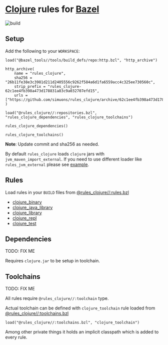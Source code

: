 # [Clojure](https://clojure.org) rules for [Bazel](https://bazel.build)

![build](https://github.com/simuons/rules_clojure/workflows/CI/badge.svg)

## Setup

Add the following to your `WORKSPACE`:

```skylark
load("@bazel_tools//tools/build_defs/repo:http.bzl", "http_archive")

http_archive(
    name = "rules_clojure",
    sha256 = "26b11fe38e3c3981d211d2405556c9262f584a6d1fa6559acc4c325ee730560c",
    strip_prefix = "rules_clojure-62c1ee4fb398a473d178831a83c9a032707efd15",
    urls = ["https://github.com/simuons/rules_clojure/archive/62c1ee4fb398a473d178831a83c9a032707efd15.tar.gz"],
)

load("@rules_clojure//:repositories.bzl", "rules_clojure_dependencies", "rules_clojure_toolchains")

rules_clojure_dependencies()

rules_clojure_toolchains()
```

**Note**: Update commit and sha256 as needed.

By default `rules_clojure` loads `clojure` jars with `jvm_maven_import_external`.
If you need to use different loader like `rules_jvm_external` please see [example](examples/setup/custom). 

## Rules

Load rules in your `BUILD` files from [@rules_clojure//:rules.bzl](rules.bzl)

- [clojure_binary](docs/rules.md#clojure_binary)
- [clojure_java_library](docs/rules.md#clojure_java_library)
- [clojure_library](docs/rules.md#clojure_library)
- [clojure_repl](docs/rules.md#clojure_repl)
- [clojure_test](docs/rules.md#clojure_test)

## Dependencies

TODO: FIX ME

Requires `clojure.jar` to be setup in toolchain.

## Toolchains

TODO: FIX ME

All rules require `@rules_clojure//:toolchain` type.

Actual toolchain can be defined with `clojure_toolchain` rule loaded from [@rules_clojure//:toolchains.bzl](toolchains.bzl)

`load("@rules_clojure//:toolchains.bzl", "clojure_toolchain")`

Among other private things it holds an implicit classpath which is added to every rule.
